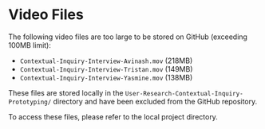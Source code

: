# Video Files

The following video files are too large to be stored on GitHub (exceeding 100MB limit):

- `Contextual-Inquiry-Interview-Avinash.mov` (218MB)
- `Contextual-Inquiry-Interview-Tristan.mov` (149MB)
- `Contextual-Inquiry-Interview-Yasmine.mov` (138MB)

These files are stored locally in the `User-Research-Contextual-Inquiry-Prototyping/` directory and have been excluded from the GitHub repository.

To access these files, please refer to the local project directory.

